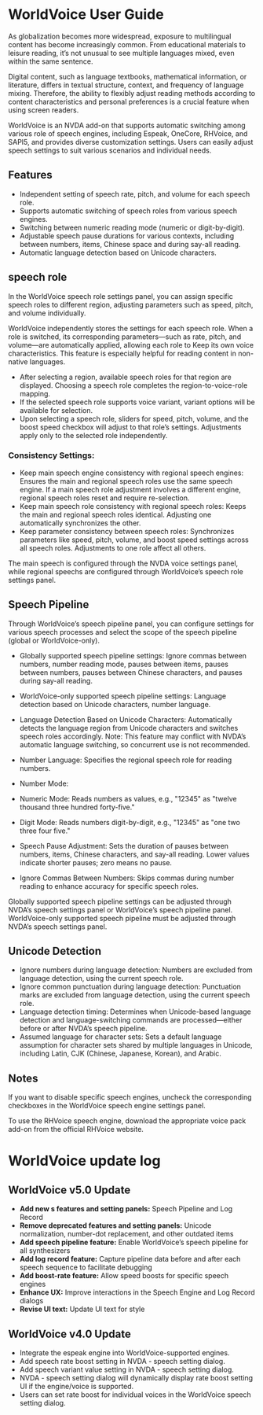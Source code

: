 # WorldVoice User Guide

As globalization becomes more widespread, exposure to multilingual content has become increasingly common. From educational materials to leisure reading, it’s not unusual to see multiple languages mixed, even within the same sentence.

Digital content, such as language textbooks, mathematical information, or literature, differs in textual structure, context, and frequency of language mixing. Therefore, the ability to flexibly adjust reading methods according to content characteristics and personal preferences is a crucial feature when using screen readers.

WorldVoice is an NVDA add-on that supports automatic switching among various role of speech engines, including Espeak, OneCore, RHVoice, and SAPI5, and provides diverse customization settings. Users can easily adjust speech settings to suit various scenarios and individual needs.

## Features

* Independent setting of speech rate, pitch, and volume for each speech role.
* Supports automatic switching of speech roles from various speech engines.
* Switching between numeric reading mode (numeric or digit-by-digit).
* Adjustable speech pause durations for various contexts, including between numbers, items, Chinese space and during say-all reading.
* Automatic language detection based on Unicode characters.

## speech role

In the WorldVoice speech role settings panel, you can assign specific speech roles to different region, adjusting parameters such as speed, pitch, and volume individually.

WorldVoice independently stores the settings for each speech role. When a role is switched, its corresponding parameters—such as rate, pitch, and volume—are automatically applied, allowing each role to Keep its own voice characteristics. This feature is especially helpful for reading content in non-native languages.

* After selecting a region, available speech roles for that region are displayed. Choosing a speech role completes the region-to-voice-role mapping.
* If the selected speech role supports voice variant, variant options will be available for selection.
* Upon selecting a speech role, sliders for speed, pitch, volume, and the boost speed checkbox will adjust to that role’s settings. Adjustments apply only to the selected role independently.

### Consistency Settings:

* Keep main speech engine consistency with regional speech engines: Ensures the main and regional speech roles use the same speech engine. If a main speech role adjustment involves a different engine, regional speech roles reset and require re-selection.
* Keep main speech role consistency with regional speech roles: Keeps the main and regional speech roles identical. Adjusting one automatically synchronizes the other.
* Keep parameter consistency between speech roles: Synchronizes parameters like speed, pitch, volume, and boost speed settings across all speech roles. Adjustments to one role affect all others.

The main speech is configured through the NVDA voice settings panel, while regional speechs are configured through WorldVoice’s speech role settings panel.

## Speech Pipeline

Through WorldVoice’s speech pipeline panel, you can configure settings for various speech processes and select the scope of the speech pipeline (global or WorldVoice-only).

* Globally supported speech pipeline settings: Ignore commas between numbers, number reading mode, pauses between items, pauses between numbers, pauses between Chinese characters, and pauses during say-all reading.
* WorldVoice-only supported speech pipeline settings: Language detection based on Unicode characters, number language.

* Language Detection Based on Unicode Characters: Automatically detects the language region from Unicode characters and switches speech roles accordingly. Note: This feature may conflict with NVDA’s automatic language switching, so concurrent use is not recommended.
* Number Language: Specifies the regional speech role for reading numbers.
* Number Mode:
 * Numeric Mode: Reads numbers as values, e.g., "12345" as "twelve thousand three hundred forty-five."
 * Digit Mode: Reads numbers digit-by-digit, e.g., "12345" as "one two three four five."
* Speech Pause Adjustment: Sets the duration of pauses between numbers, items, Chinese characters, and say-all reading. Lower values indicate shorter pauses; zero means no pause.
* Ignore Commas Between Numbers: Skips commas during number reading to enhance accuracy for specific speech roles.

Globally supported speech pipeline settings can be adjusted through NVDA’s speech settings panel or WorldVoice’s speech pipeline panel. WorldVoice-only supported speech pipeline must be adjusted through NVDA’s speech settings panel.

## Unicode Detection

* Ignore numbers during language detection: Numbers are excluded from language detection, using the current speech role.
* Ignore common punctuation during language detection: Punctuation marks are excluded from language detection, using the current speech role.
* Language detection timing: Determines when Unicode-based language detection and language-switching commands are processed—either before or after NVDA’s speech pipeline.
* Assumed language for character sets: Sets a default language assumption for character sets shared by multiple languages in Unicode, including Latin, CJK (Chinese, Japanese, Korean), and Arabic.

## Notes

If you want to disable specific speech engines, uncheck the corresponding checkboxes in the WorldVoice speech engine settings panel.

To use the RHVoice speech engine, download the appropriate voice pack add-on from the official RHVoice website.

# WorldVoice update log

## WorldVoice v5.0 Update

* **Add new s features and setting panels:** Speech Pipeline and Log Record
* **Remove deprecated features and setting panels:** Unicode normalization, number-dot replacement, and other outdated items
* **Add speech pipeline feature:** Enable WorldVoice’s speech pipeline for all synthesizers
* **Add log record feature:** Capture pipeline data before and after each speech sequence to facilitate debugging
* **Add boost-rate feature:** Allow speed boosts for specific speech engines
* **Enhance UX:** Improve interactions in the Speech Engine and Log Record dialogs
* **Revise UI text:** Update UI text for style

## WorldVoice v4.0 Update

* Integrate the espeak engine into WorldVoice-supported engines.
* Add speech rate boost setting in NVDA - speech setting dialog.
* Add speech variant value setting in NVDA - speech setting dialog.
* NVDA - speech setting dialog will dynamically display rate boost setting UI if the engine/voice is supported.
* Users can set rate boost for individual voices in the WorldVoice speech setting dialog.

